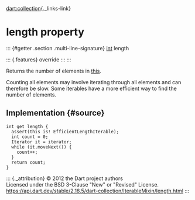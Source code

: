 [dart:collection](../../dart-collection/dart-collection-library){._links-link}

length property
===============

::: {#getter .section .multi-line-signature}
[int](../../dart-core/int-class) length

::: {.features}
override
:::
:::

Returns the number of elements in [this](../iterablemixin-class).

Counting all elements may involve iterating through all elements and can
therefore be slow. Some iterables have a more efficient way to find the
number of elements.

Implementation {#source}
--------------

``` {.language-dart data-language="dart"}
int get length {
  assert(this is! EfficientLengthIterable);
  int count = 0;
  Iterator it = iterator;
  while (it.moveNext()) {
    count++;
  }
  return count;
}
```

::: {._attribution}
© 2012 the Dart project authors\
Licensed under the BSD 3-Clause \"New\" or \"Revised\" License.\
<https://api.dart.dev/stable/2.18.5/dart-collection/IterableMixin/length.html>
:::
